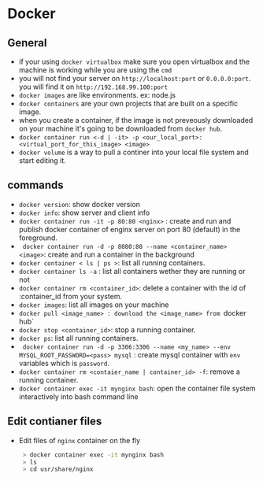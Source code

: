 # Docker

## General
- if your using `docker virtualbox` make sure you open virtualbox and the machine is working while you are using the `cmd`
- you will not find your server on `http://localhost:port` or `0.0.0.0:port`. you will find it on `http://192.168.99.100:port`
- `docker images` are like environments. ex: node.js 
- `docker containers` are your own projects that are built on a specific image.
- when you create a container, if the image is not preveously downloaded on your machine it's going to be downloaded from `docker hub`.
- `docker container run <-d | -it> -p <our_local_port>:<virtual_port_for_this_image> <image>`
- `docker volume` is a way to pull a continer into your local file system and start editing it.


## commands
- `docker version`: show docker version
- `docker info`: show server and client info
- `docker container run -it -p 80:80 <nginx>` : create and run and publish docker container of enginx server on port 80 (default) in the foreground.
- ` docker container run -d -p 8080:80 --name <container_name> <image>`: create and run a container in the background
- `docker container < ls | ps >`: list all running containers.
- `docker container ls -a` : list all containers wether they are running or not
- `docker container rm <container_id>`: delete a container with the id of :container_id from your system.
- `docker images`: list all images on your machine
- `docker pull <image_name> : download the <image_name> from `docker hub`
- `docker stop <container_id>`: stop a running container.
- `docker ps`: list all running containers.
- ` docker container run -d -p 3306:3306 --name <my_name> --env MYSQL_ROOT_PASSWORD=<pass> mysql` : create mysql container with `env` variables which is `password`.
- `docker container rm <contaier_name | container_id> -f`: remove a running container.
- `docker container exec -it mynginx bash`: open the container file system interactively into bash command line

## Edit contianer files
- Edit files of `nginx` container on the fly

   ```bash
    > docker container exec -it mynginx bash
    > ls
    > cd usr/share/nginx
   ```

